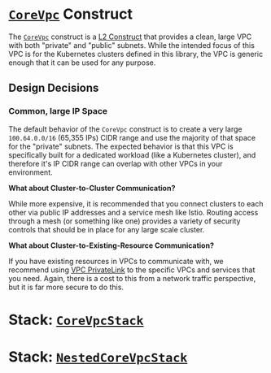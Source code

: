 <!-- @format -->

[corevpc]: corevpc.ts
[stacks]: stacks.ts
[constructs]: https://docs.aws.amazon.com/cdk/v2/guide/constructs.html#constructs_using
[privatelink]: https://docs.aws.amazon.com/vpc/latest/userguide/endpoint-services-overview.html

# [`CoreVpc`][corevpc] Construct

The [`CoreVpc`][corevpc] construct is a [L2 Construct][constructs] that provides a clean, large VPC with both "private"
and "public" subnets. While the intended focus of this VPC is for the Kubernetes clusters defined in this library, the
VPC is generic enough that it can be used for any purpose.

## Design Decisions

### Common, large IP Space

The default behavior of the `CoreVpc` construct is to create a very large `100.64.0.0/16` (65,355 IPs) CIDR range and
use the majority of that space for the "private" subnets. The expected behavior is that this VPC is specifically built
for a dedicated workload (like a Kubernetes cluster), and therefore it's IP CIDR range can overlap with other VPCs in
your environment.

**What about Cluster-to-Cluster Communication?**

While more expensive, it is recommended that you connect clusters to each other via public IP addresses and a service
mesh like Istio. Routing access through a mesh (or something like one) provides a variety of security controls that
should be in place for any large scale cluster.

**What about Cluster-to-Existing-Resource Communication?**

If you have existing resources in VPCs to communicate with, we recommend using [VPC PrivateLink][privatelink] to the
specific VPCs and services that you need. Again, there is a cost to this from a network traffic perspective, but
it is far more secure to do this.

# Stack: [`CoreVpcStack`][stacks]

# Stack: [`NestedCoreVpcStack`][stacks]
